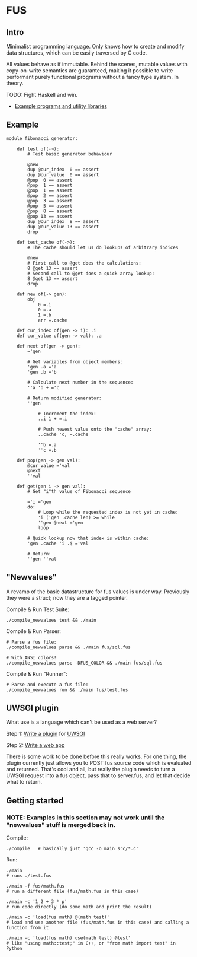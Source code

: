 
# FUS

## Intro

Minimalist programming language.
Only knows how to create and modify data structures, which can be easily traversed by C code.

All values behave as if immutable.
Behind the scenes, mutable values with copy-on-write semantics are guaranteed,
making it possible to write performant purely functional programs
without a fancy type system. In theory.

TODO: Fight Haskell and win.

* [Example programs and utility libraries](/fus/)


## Example

    module fibonacci_generator:

        def test of(->):
            # Test basic generator behaviour

            @new
            dup @cur_index  0 == assert
            dup @cur_value  0 == assert
            @pop  0 == assert
            @pop  1 == assert
            @pop  1 == assert
            @pop  2 == assert
            @pop  3 == assert
            @pop  5 == assert
            @pop  8 == assert
            @pop 13 == assert
            dup @cur_index  8 == assert
            dup @cur_value 13 == assert
            drop

        def test_cache of(->):
            # The cache should let us do lookups of arbitrary indices

            @new
            # First call to @get does the calculations:
            8 @get 13 == assert
            # Second call to @get does a quick array lookup:
            8 @get 13 == assert
            drop

        def new of(-> gen):
            obj
                0 =.i
                0 =.a
                1 =.b
                arr =.cache

        def cur_index of(gen -> i): .i
        def cur_value of(gen -> val): .a

        def next of(gen -> gen):
            ='gen

            # Get variables from object members:
            'gen .a ='a
            'gen .b ='b

            # Calculate next number in the sequence:
            ''a 'b + ='c

            # Return modified generator:
            ''gen

                # Increment the index:
                ..i 1 + =.i

                # Push newest value onto the "cache" array:
                ..cache 'c, =.cache

                ''b =.a
                ''c =.b

        def pop(gen -> gen val):
            @cur_value ='val
            @next
            ''val

        def get(gen i -> gen val):
            # Get "i"th value of Fibonacci sequence

            ='i ='gen
            do:
                # Loop while the requested index is not yet in cache:
                'i ('gen .cache len) >= while
                ''gen @next ='gen
                loop

            # Quick lookup now that index is within cache:
            'gen .cache 'i .$ ='val

            # Return:
            ''gen ''val


## "Newvalues"

A revamp of the basic datastructure for fus values is under way.
Previously they were a struct; now they are a tagged pointer.

Compile & Run Test Suite:

    ./compile_newvalues test && ./main

Compile & Run Parser:

    # Parse a fus file:
    ./compile_newvalues parse && ./main fus/sql.fus

    # With ANSI colors!
    ./compile_newvalues parse -DFUS_COLOR && ./main fus/sql.fus

Compile & Run "Runner":

    # Parse and execute a fus file:
    ./compile_newvalues run && ./main fus/test.fus


## UWSGI plugin

What use is a language which can't be used as a web server?

Step 1: [Write a plugin](/uwsgi) for [UWSGI](https://uwsgi-docs.readthedocs.io/en/latest/)

Step 2: [Write a web app](/fus/webapp.fus)

There is some work to be done before this really works.
For one thing, the plugin currently just allows you to POST fus source code which
is evaluated and returned.
That's cool and all, but really the plugin needs to turn a UWSGI request
into a fus object, pass that to server.fus, and let that decide what to return.


## Getting started

### NOTE: Examples in this section may not work until the "newvalues" stuff is merged back in.

Compile:

    ./compile   # basically just 'gcc -o main src/*.c'

Run:

    ./main
    # runs ./test.fus

    ./main -f fus/math.fus
    # run a different file (fus/math.fus in this case)

    ./main -c '1 2 + 3 * p'
    # run code directly (do some math and print the result)

    ./main -c 'load(fus math) @(math test)'
    # load and use another file (fus/math.fus in this case) and calling a function from it

    ./main -c 'load(fus math) use(math test) @test'
    # like "using math::test;" in C++, or "from math import test" in Python

